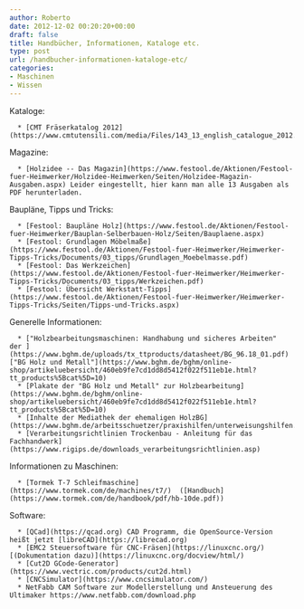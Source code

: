 ```yaml
---
author: Roberto
date: 2012-12-02 00:20:20+00:00
draft: false
title: Handbücher, Informationen, Kataloge etc.
type: post
url: /handbucher-informationen-kataloge-etc/
categories:
- Maschinen
- Wissen
---
```


Kataloge:



	  * [CMT Fräserkatalog 2012](https://www.cmtutensili.com/media/Files/143_13_english_catalogue_2012.pdf)

Magazine:

	  * [Holzidee -- Das Magazin](https://www.festool.de/Aktionen/Festool-fuer-Heimwerker/Holzidee-Heimwerken/Seiten/Holzidee-Magazin-Ausgaben.aspx) Leider eingestellt, hier kann man alle 13 Ausgaben als PDF herunterladen.

Baupläne, Tipps und Tricks:

	  * [Festool: Baupläne Holz](https://www.festool.de/Aktionen/Festool-fuer-Heimwerker/Bauplan-Selberbauen-Holz/Seiten/Bauplaene.aspx)
	  * [Festool: Grundlagen Möbelmaße](https://www.festool.de/Aktionen/Festool-fuer-Heimwerker/Heimwerker-Tipps-Tricks/Documents/03_tipps/Grundlagen_Moebelmasse.pdf)
	  * [Festool: Das Werkzeichen](https://www.festool.de/Aktionen/Festool-fuer-Heimwerker/Heimwerker-Tipps-Tricks/Documents/03_tipps/Werkzeichen.pdf)
	  * [Festool: Übersicht Werkstatt-Tipps](https://www.festool.de/Aktionen/Festool-fuer-Heimwerker/Heimwerker-Tipps-Tricks/Seiten/Tipps-und-Tricks.aspx)

Generelle Informationen:

	  * ["Holzbearbeitungsmaschinen: Handhabung und sicheres Arbeiten" der ](https://www.bghm.de/uploads/tx_ttproducts/datasheet/BG_96.18_01.pdf)["BG Holz und Metall"](https://www.bghm.de/bghm/online-shop/artikeluebersicht/460eb9fe7cd1dd8d5412f022f511eb1e.html?tt_products%5Bcat%5D=10)
	  * [Plakate der "BG Holz und Metall" zur Holzbearbeitung](https://www.bghm.de/bghm/online-shop/artikeluebersicht/460eb9fe7cd1dd8d5412f022f511eb1e.html?tt_products%5Bcat%5D=10)
	  * [Inhalte der Mediathek der ehemaligen HolzBG](https://www.bghm.de/arbeitsschuetzer/praxishilfen/unterweisungshilfen.html)
	  * [Verarbeitungsrichtlinien Trockenbau - Anleitung für das Fachhandwerk](https://www.rigips.de/downloads_verarbeitungsrichtlinien.asp)

Informationen zu Maschinen:

	  * [Tormek T-7 Schleifmaschine](https://www.tormek.com/de/machines/t7/)  ([Handbuch](https://www.tormek.com/de/handbook/pdf/hb-10de.pdf))

Software:

	  * [QCad](https://qcad.org) CAD Programm, die OpenSource-Version heißt jetzt [libreCAD](https://librecad.org)
	  * [EMC2 Steuersoftware für CNC-Fräsen](https://linuxcnc.org/) [(Dokumentation dazu)](https://linuxcnc.org/docview/html/)
	  * [Cut2D GCode-Generator](https://www.vectric.com/products/cut2d.html)
	  * [CNCSimulator](https://www.cncsimulator.com/)
	  * NetFabb CAM Software zur Modellerstellung und Ansteuerung des Ultimaker https://www.netfabb.com/download.php

